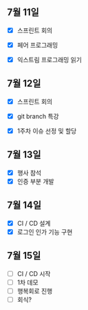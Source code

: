 ## 7월 11일

- [x] 스프린트 회의
- [x] 페어 프로그래밍
- [x] 익스트림 프로그래밍 읽기



## 7월 12일

- [x] 스프린트 회의
- [x] git branch 특강
- [x] 1주차 이슈 선정 및 할당


## 7월 13일

- [x] 행사 참석
- [x] 인증 부분 개발

## 7월 14일
- [x] CI / CD 설계
- [x] 로그인 인가 기능 구현

## 7월 15일
- [ ] CI / CD 시작
- [ ] 1차 데모
- [ ] 행복회로 진행
- [ ] 회식?